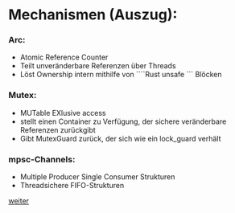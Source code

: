 # Mechanismen (Auszug):

### Arc:
 * Atomic Reference Counter
 * Teilt unveränderbare Referenzen über Threads
 * Löst Ownership intern mithilfe von ````Rust unsafe ``` Blöcken

### Mutex:
 * MUTable EXlusive access
 * stellt einen Container zu Verfügung, der sichere veränderbare Referenzen zurückgibt
 * Gibt MutexGuard zurück, der sich wie ein lock_guard verhält

### mpsc-Channels:
 * Multiple Producer Single Consumer Strukturen
 * Threadsichere FIFO-Strukturen

[weiter](https://github.com/PhilippRo/pottcpp-rust-vortrag/blob/master/slides/sync/sync3.md)
